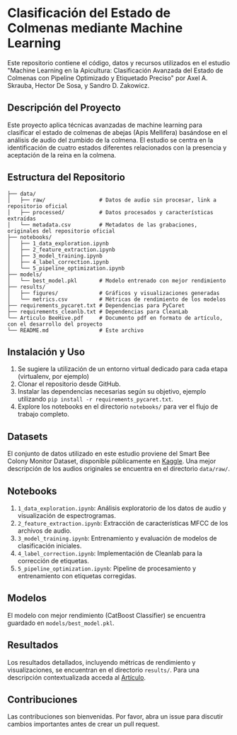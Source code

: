# Clasificación del Estado de Colmenas mediante Machine Learning

Este repositorio contiene el código, datos y recursos utilizados en el estudio "Machine Learning en la Apicultura: Clasificación Avanzada del Estado de Colmenas con Pipeline Optimizado y Etiquetado Preciso" por Axel A. Skrauba, Hector De Sosa, y Sandro D. Zakowicz.

## Descripción del Proyecto

Este proyecto aplica técnicas avanzadas de machine learning para clasificar el estado de colmenas de abejas (Apis Mellifera) basándose en el análisis de audio del zumbido de la colmena. El estudio se centra en la identificación de cuatro estados diferentes relacionados con la presencia y aceptación de la reina en la colmena.

## Estructura del Repositorio
```
├── data/
│   ├── raw/                 # Datos de audio sin procesar, link a repositorio oficial
│   ├── processed/           # Datos procesados y características extraídas
│   └── metadata.csv         # Metadatos de las grabaciones, originales del repositorio oficial
├── notebooks/
│   ├── 1_data_exploration.ipynb
│   ├── 2_feature_extraction.ipynb
│   ├── 3_model_training.ipynb
│   ├── 4_label_correction.ipynb
│   └── 5_pipeline_optimization.ipynb
├── models/
│   └── best_model.pkl       # Modelo entrenado con mejor rendimiento
├── results/
│   ├── figures/             # Gráficos y visualizaciones generadas
│   └── metrics.csv          # Métricas de rendimiento de los modelos
├── requirements_pycaret.txt # Dependencias para PyCaret
├── requirements_cleanlb.txt # Dependencias para CleanLab
└── Articulo BeeHive.pdf     # Documento pdf en formato de artículo, con el desarrollo del proyecto
└── README.md                # Este archivo
```
## Instalación y Uso

1. Se sugiere la utilización de un entorno virtual dedicado para cada etapa (virtualenv, por ejemplo)
2. Clonar el repositorio desde GitHub.
3. Instalar las dependencias necesarias según su objetivo, ejemplo utilizando `pip install -r requirements_pycaret.txt`.
4. Explore los notebooks en el directorio `notebooks/` para ver el flujo de trabajo completo.

## Datasets

El conjunto de datos utilizado en este estudio proviene del Smart Bee Colony Monitor Dataset, disponible públicamente en [Kaggle](https://www.kaggle.com/datasets/annajyang/beehive-sounds/data). Una mejor descripción de los audios originales se encuentra en el directorio `data/raw/`.

## Notebooks

1. `1_data_exploration.ipynb`: Análisis exploratorio de los datos de audio y visualización de espectrogramas.
2. `2_feature_extraction.ipynb`: Extracción de características MFCC de los archivos de audio.
3. `3_model_training.ipynb`: Entrenamiento y evaluación de modelos de clasificación iniciales.
4. `4_label_correction.ipynb`: Implementación de Cleanlab para la corrección de etiquetas.
5. `5_pipeline_optimization.ipynb`: Pipeline de procesamiento y entrenamiento con etiquetas corregidas.

## Modelos

El modelo con mejor rendimiento (CatBoost Classifier) se encuentra guardado en `models/best_model.pkl`.

## Resultados
Los resultados detallados, incluyendo métricas de rendimiento y visualizaciones, se encuentran en el directorio `results/`.
Para una descripción contextualizada acceda al [Artículo](https://github.com/AxelSkrauba/queen-bee-status/blob/main/Articulo%20BeeHive.pdf).

## Contribuciones
Las contribuciones son bienvenidas. Por favor, abra un issue para discutir cambios importantes antes de crear un pull request.
